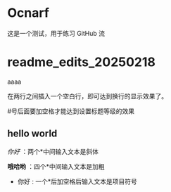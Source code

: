 # Ocnarf
这是一个测试，用于练习 GitHub 流

# readme_edits_20250218

aaaa

在两行之间插入一个空白行，即可达到换行的显示效果了。

#号后面要加空格才能达到设置标题等级的效果

## hello world

*你好*  ：两个*中间输入文本是斜体

**哦哈哟**  ：四个*中间输入文本是加粗

* 你好 : 一个*后加空格后输入文本是项目符号





